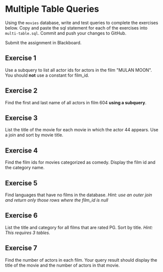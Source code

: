 # Multiple Table Queries

Using the `movies` database, write and test queries to complete the exercises below.  Copy and paste the sql statement for each of the exercises into `multi-table.sql`. Commit and push your changes to GitHub.  

Submit the assignment in Blackboard.
## Exercise 1
Use a subquery to list all actor ids for actors in the film "MULAN MOON".  You should **not** use a constant for film_id.

## Exercise 2
Find the first and last name of all actors in film 604 **using a subquery**.

## Exercise 3
List the title of the movie for each movie in which the actor  44 appears.  Use a join and sort by movie title.

## Exercise 4
Find the film ids for movies categorized as comedy. Display the film id and the category name.

## Exercise 5
Find languages that have no films in the database.  *Hint: use an outer join and return only those rows where the film_id is null*


## Exercise 6
List the title and category for all films that are rated PG. Sort by title.   *Hint:  This requires 3 tables.*


## Exercise 7
Find the number of actors in each film.  Your query result should display the title of the movie and the number of actors in that movie.
